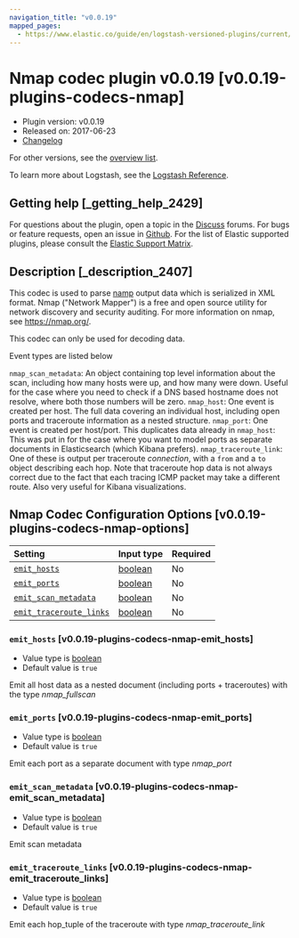 ```yaml
---
navigation_title: "v0.0.19"
mapped_pages:
  - https://www.elastic.co/guide/en/logstash-versioned-plugins/current/v0.0.19-plugins-codecs-nmap.html
---
```


# Nmap codec plugin v0.0.19 [v0.0.19-plugins-codecs-nmap]

* Plugin version: v0.0.19
* Released on: 2017-06-23
* [Changelog](https://github.com/logstash-plugins/logstash-codec-nmap/blob/v0.0.19/CHANGELOG.md)

For other versions, see the [overview list](codec-nmap-index.md).

To learn more about Logstash, see the [Logstash Reference](https://www.elastic.co/guide/en/logstash/current/index.html).

## Getting help [_getting_help_2429]

For questions about the plugin, open a topic in the [Discuss](http://discuss.elastic.co) forums. For bugs or feature requests, open an issue in [Github](https://github.com/logstash-plugins/logstash-codec-nmap). For the list of Elastic supported plugins, please consult the [Elastic Support Matrix](https://www.elastic.co/support/matrix#matrix_logstash_plugins).

## Description [_description_2407]

This codec is used to parse [namp](https://nmap.org/) output data which is serialized in XML format. Nmap ("Network Mapper") is a free and open source utility for network discovery and security auditing. For more information on nmap, see <https://nmap.org/>.

This codec can only be used for decoding data.

Event types are listed below

`nmap_scan_metadata`: An object containing top level information about the scan, including how many hosts were up, and how many were down. Useful for the case where you need to check if a DNS based hostname does not resolve, where both those numbers will be zero. `nmap_host`: One event is created per host. The full data covering an individual host, including open ports and traceroute information as a nested structure. `nmap_port`: One event is created per host/port. This duplicates data already in `nmap_host`: This was put in for the case where you want to model ports as separate documents in Elasticsearch (which Kibana prefers). `nmap_traceroute_link`: One of these is output per traceroute *connection*, with a `from` and a `to` object describing each hop. Note that traceroute hop data is not always correct due to the fact that each tracing ICMP packet may take a different route. Also very useful for Kibana visualizations.

## Nmap Codec Configuration Options [v0.0.19-plugins-codecs-nmap-options]

| Setting | Input type | Required |
| :- | :- | :- |
| [`emit_hosts`](v0-0-19-plugins-codecs-nmap.md#v0.0.19-plugins-codecs-nmap-emit_hosts) | [boolean](/lsr/value-types.md#boolean) | No |
| [`emit_ports`](v0-0-19-plugins-codecs-nmap.md#v0.0.19-plugins-codecs-nmap-emit_ports) | [boolean](/lsr/value-types.md#boolean) | No |
| [`emit_scan_metadata`](v0-0-19-plugins-codecs-nmap.md#v0.0.19-plugins-codecs-nmap-emit_scan_metadata) | [boolean](/lsr/value-types.md#boolean) | No |
| [`emit_traceroute_links`](v0-0-19-plugins-codecs-nmap.md#v0.0.19-plugins-codecs-nmap-emit_traceroute_links) | [boolean](/lsr/value-types.md#boolean) | No |

### `emit_hosts` [v0.0.19-plugins-codecs-nmap-emit_hosts]

* Value type is [boolean](/lsr/value-types.md#boolean)
* Default value is `true`

Emit all host data as a nested document (including ports + traceroutes) with the type *nmap\_fullscan*

### `emit_ports` [v0.0.19-plugins-codecs-nmap-emit_ports]

* Value type is [boolean](/lsr/value-types.md#boolean)
* Default value is `true`

Emit each port as a separate document with type *nmap\_port*

### `emit_scan_metadata` [v0.0.19-plugins-codecs-nmap-emit_scan_metadata]

* Value type is [boolean](/lsr/value-types.md#boolean)
* Default value is `true`

Emit scan metadata

### `emit_traceroute_links` [v0.0.19-plugins-codecs-nmap-emit_traceroute_links]

* Value type is [boolean](/lsr/value-types.md#boolean)
* Default value is `true`

Emit each hop\_tuple of the traceroute with type *nmap\_traceroute\_link*
